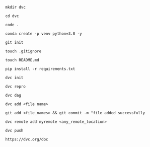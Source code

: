 ```
mkdir dvc
```

```
cd dvc
```

```
code .
```

```
conda create -p venv python=3.8 -y
```

```
git init
```

```
touch .gitignore
```

```
touch README.md
```

```
pip install -r requirements.txt
```
```
dvc init
```
```
dvc repro
```

```
dvc dag
```

```
dvc add <file name>
```

```
git add <file_names> && git commit -m "file added successfully
```

```
dvc remote add myremote <any_remote_location>
```

```
dvc push
```

```
https://dvc.org/doc
```